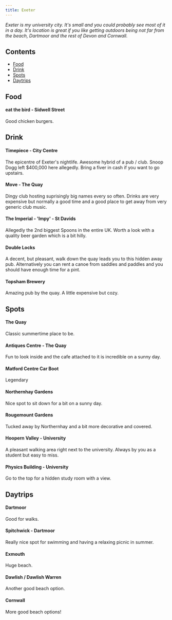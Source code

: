 ```yaml
---
title: Exeter 
---
```


*Exeter is my university city. It's small and you could probably see most of it in a day. It's location is great if you like getting outdoors being not far from the beach, Dartmoor and the rest of Devon and Cornwall.*


## Contents
- [Food](#food)
- [Drink](#drink)
- [Spots](#spots)
- [Daytrips](#day-trips)


## Food

#### eat the bird - Sidwell Street

Good chicken burgers.

## Drink

#### Timepiece - City Centre

The epicentre of Exeter's nightlife. Awesome hybrid of a pub / club. Snoop Dogg left $400,000 here allegedly. Bring a fiver in cash if you want to go upstairs.

#### Move - The Quay

Dingy club hosting suprisingly big names every so often. Drinks are very expensive but normally a good time and a good place to get away from very generic club music.

#### The Imperial - 'Impy' - St Davids

Allegedly the 2nd biggest Spoons in the entire UK. Worth a look with a quality beer garden which is a bit hilly.

#### Double Locks
A decent, but pleasant, walk down the quay leads you to this hidden away pub. Alternatively you can rent a canoe from saddles and paddles and you should have enough time for a pint.

#### Topsham Brewery
Amazing pub by the quay. A little expensive but cozy.

## Spots

#### The Quay
Classic summertime place to be. 

#### Antiques Centre - The Quay
Fun to look inside and the cafe attached to it is incredible on a sunny day.

#### Matford Centre Car Boot
Legendary

#### Northernhay Gardens
Nice spot to sit down for a bit on a sunny day.

#### Rougemount Gardens
Tucked away by Northernhay and a bit more decorative and covered.

#### Hoopern Valley - University

A pleasant walking area right next to the university. Always by you as a student but easy to miss.

#### Physics Building - University

Go to the top for a hidden study room with a view.

## Daytrips

#### Dartmoor
Good for walks.

#### Spitchwick - Dartmoor
Really nice spot for swimming and having a relaxing picnic in summer.

#### Exmouth
Huge beach.

#### Dawlish / Dawlish Warren
Another good beach option.

#### Cornwall
More good beach options!
